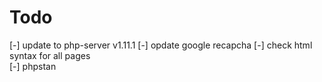 # Todo

[-] update to php-server v1.11.1
[-] opdate google recapcha
[-] check html syntax for all pages  
[-] phpstan  
